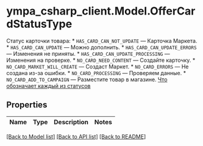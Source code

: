 # ympa_csharp_client.Model.OfferCardStatusType
Статус карточки товара:  * `HAS_CARD_CAN_NOT_UPDATE` — Карточка Маркета. * `HAS_CARD_CAN_UPDATE` — Можно дополнить. * `HAS_CARD_CAN_UPDATE_ERRORS` — Изменения не приняты. * `HAS_CARD_CAN_UPDATE_PROCESSING` — Изменения на проверке. * `NO_CARD_NEED_CONTENT` — Создайте карточку. * `NO_CARD_MARKET_WILL_CREATE` — Создаст Маркет. * `NO_CARD_ERRORS` — Не создана из-за ошибки. * `NO_CARD_PROCESSING` — Проверяем данные. * `NO_CARD_ADD_TO_CAMPAIGN` — Разместите товар в магазине.  [Что обозначает каждый из статусов](https://yandex.ru/support/marketplace/assortment/content/statuses.html) 

## Properties

Name | Type | Description | Notes
------------ | ------------- | ------------- | -------------

[[Back to Model list]](../README.md#documentation-for-models) [[Back to API list]](../README.md#documentation-for-api-endpoints) [[Back to README]](../README.md)

